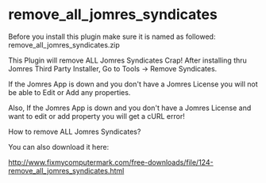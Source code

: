 # remove_all_jomres_syndicates
Before you install this plugin make sure it is named as followed: remove_all_jomres_syndicates.zip

This Plugin will remove ALL Jomres Syndicates Crap! After installing thru Jomres Third Party Installer, Go to Tools -> Remove Syndicates.

If the Jomres App is down and you don't have a Jomres License you will not be able to Edit or Add any properties. 

Also, If the Jomres App is down and you don't have a Jomres License and want to edit or add property you will get a cURL error!

How to remove ALL Jomres Syndicates?


You can also download it here:

http://www.fixmycomputermark.com/free-downloads/file/124-remove_all_jomres_syndicates.html
